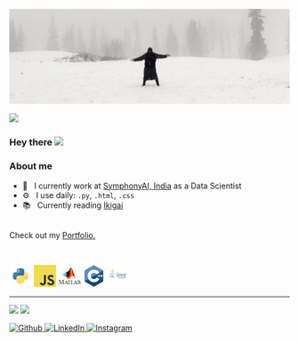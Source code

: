 ![Cover Image](https://github.com/prakulsharma/prakulsharma/blob/master/cover.jpeg)

![](https://komarev.com/ghpvc/?username=prakulsharma)

<h3>Hey there <img src="https://media.giphy.com/media/hvRJCLFzcasrR4ia7z/giphy.gif" width="25px"></h3>

<!-- <p>I'm an engineer from Delhi and completed my bachelor's in Information Technology in 2020.</p>
<p>My keen interest in maths and statistics led me to pursue my passion as a Data Scientist at SymphonyAI where I study, build, deploy and maintain models like LSTM, TFT, ARIMA and neural networks. Platform engineering and visualisations hold a large part of the activities that I'm involved in as well.</p>
<p>I also have experience in DevOps while working at Infosys and have helped deploy VMs and image-creation pipelines using Azure DevOps. While I am also rigorously trained in MEAN stack during my stint at Infosys, you'll sometimes find me playing my guitar and singing my favourite melodies for my Youtube family of 7K subscribers or with a dog or with a book in my hand or with my telescope, simply staring at the sky in bewilderment at what lies beyond!</p>
<p> -->

### About me
- 🔭  &nbsp; I currently work at [SymphonyAI, India](https://www.symphonyai.com/) as a Data Scientist
- ⚙️   &nbsp; I use daily: `.py`, `.html`, `.css`
- 📚  &nbsp; Currently reading [Ikigai](https://en.wikipedia.org/wiki/Ikigai)
<br>
Check out my <a href="https://prakulsharma.github.io">Portfolio.</a></p>
<br>

<p>
  <code><img height="40" src="https://raw.githubusercontent.com/github/explore/80688e429a7d4ef2fca1e82350fe8e3517d3494d/topics/python/python.png"></code>
  <code><img height="40" src="https://raw.githubusercontent.com/github/explore/80688e429a7d4ef2fca1e82350fe8e3517d3494d/topics/javascript/javascript.png"></code>
  <code><img height="40" src="https://raw.githubusercontent.com/github/explore/80688e429a7d4ef2fca1e82350fe8e3517d3494d/topics/matlab/matlab.png"></code>
  <code><img height="40" src="https://raw.githubusercontent.com/github/explore/80688e429a7d4ef2fca1e82350fe8e3517d3494d/topics/cpp/cpp.png"></code>
  <code><img height="40" src="https://raw.githubusercontent.com/github/explore/80688e429a7d4ef2fca1e82350fe8e3517d3494d/topics/java/java.png"></code>
</p>

<hr>

<img src="https://github-readme-stats.vercel.app/api/top-langs/?username=prakulsharma&layout=compact&theme=dark&hide_border=true" style="width:500px" />
<img src="https://github-readme-stats.vercel.app/api?username=prakulsharma&count_private=true&show_icons=true&theme=dark&include_all_commits=true&hide_border=true&hide=stars,issues" style="width:500px" />
<br>
<p>
  <a href="https://github.com/prakulsharma" target="_blank"><img alt="Github" src="https://img.shields.io/badge/GitHub-%2312100E.svg?&style=for-the-badge&logo=Github&logoColor=white" />
  </a>
<!--   <a href="https://twitter.com/murphysslaww" target="_blank"><img alt="Twitter" src="https://img.shields.io/badge/twitter-%231DA1F2.svg?&style=for-the-badge&logo=twitter&logoColor=white" />
  </a> -->
  <a href="https://www.linkedin.com/in/prakul13" target="_blank"><img alt="LinkedIn" src="https://img.shields.io/badge/linkedin-%230077B5.svg?&style=for-the-badge&logo=linkedin&logoColor=white" />
  </a>
  <a href="https://instagram.com/prakulsharmaa" target="_blank"><img alt="Instagram" src="https://img.shields.io/badge/instagram-%2312100E.svg?&style=for-the-badge&logo=instagram&logoColor=white" />
  </a>
</p>
